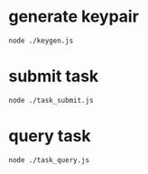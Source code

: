 # generate keypair
```
node ./keygen.js
```
# submit task
```
node ./task_submit.js
```
# query task
```
node ./task_query.js
```
